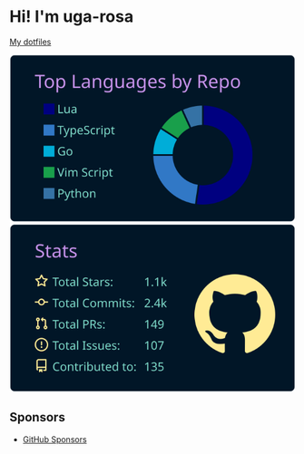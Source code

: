 # Hi! I'm uga-rosa

[My dotfiles](https://github.com/uga-rosa/dotfiles)

![](https://raw.githubusercontent.com/uga-rosa/uga-rosa/main/profile-summary-card-output/nightowl/1-repos-per-language.svg)
![](https://raw.githubusercontent.com/uga-rosa/uga-rosa/main/profile-summary-card-output/nightowl/3-stats.svg)

## Sponsors
- [GitHub Sponsors](https://github.com/sponsors/uga-rosa/)
